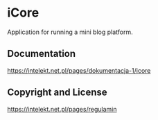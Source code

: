 # iCore

Application for running a mini blog platform.

## Documentation

https://intelekt.net.pl/pages/dokumentacja-1/icore

## Copyright and License

https://intelekt.net.pl/pages/regulamin
